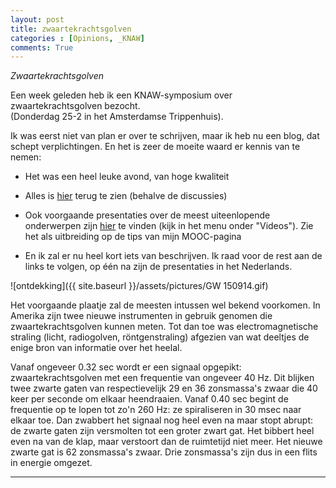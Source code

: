 ```yaml
---
layout: post
title: zwaartekrachtsgolven
categories : [Opinions, _KNAW]
comments: True
---
```


*Zwaartekrachtsgolven* 

Een week geleden heb ik een KNAW-symposium over zwaartekrachtsgolven bezocht.<br>(Donderdag 25-2 in het Amsterdamse Trippenhuis). 

Ik was eerst niet van plan er over te schrijven, maar ik heb nu een blog, dat schept verplichtingen. En het is zeer de moeite waard er kennis van te nemen:

* Het was een heel leuke avond, van hoge kwaliteit

* Alles is [hier](http://www.knaw.nl/nl/actueel/agenda/zwaartekrachtsgolven) terug te zien (behalve de discussies)

* Ook voorgaande presentaties over de meest uiteenlopende onderwerpen zijn [hier](https://vimeo.com/knaw) te vinden (kijk in het menu onder "Videos"). Zie het als uitbreiding op de tips van mijn MOOC-pagina

* En ik zal er nu heel kort iets van beschrijven. Ik raad voor de rest aan de links te volgen, op &eacute;&eacute;n na zijn de presentaties in het Nederlands.

![ontdekking]({{ site.baseurl }}/assets/pictures/GW 150914.gif)

Het voorgaande plaatje zal de meesten intussen wel bekend voorkomen. In Amerika zijn twee nieuwe instrumenten in gebruik genomen die zwaartekrachtsgolven kunnen meten. Tot dan toe was electromagnetische straling (licht, radiogolven, r&ouml;ntgenstraling) afgezien van wat deeltjes de enige bron van informatie over het heelal.

Vanaf ongeveer 0.32&nbsp;sec wordt er een signaal opgepikt: zwaartekrachtsgolven met een frequentie van ongeveer 40&nbsp;Hz. Dit blijken twee zwarte gaten van respectievelijk 29 en 36 zonsmassa's zwaar die 40 keer per seconde om elkaar heendraaien. Vanaf 0.40&nbsp;sec begint de frequentie op te lopen tot zo'n 260&nbsp;Hz: ze spiraliseren in 30&nbsp;msec naar elkaar toe. Dan zwabbert het signaal nog heel even na maar stopt abrupt: de zwarte gaten zijn versmolten tot een groter zwart gat. Het bibbert heel even na van de klap, maar verstoort dan de ruimtetijd niet meer. Het nieuwe zwarte gat is 62 zonsmassa's zwaar. Drie zonsmassa's zijn dus in een flits in energie omgezet.


-----

